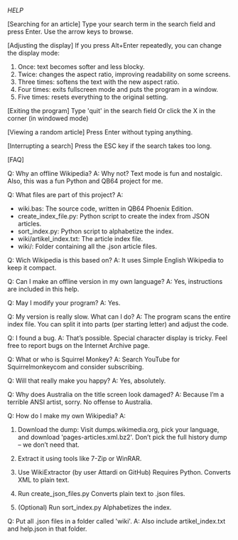 *HELP*

[Searching for an article]
Type your search term in the search field and press Enter.
Use the arrow keys to browse.

[Adjusting the display]
If you press Alt+Enter repeatedly, you can change the display mode:
1. Once: text becomes softer and less blocky.
2. Twice: changes the aspect ratio, improving readability on some screens.
3. Three times: softens the text with the new aspect ratio.
4. Four times: exits fullscreen mode and puts the program in a window.
5. Five times: resets everything to the original setting.

[Exiting the program]
Type 'quit' in the search field
Or click the X in the corner (in windowed mode)

[Viewing a random article]
Press Enter without typing anything.

[Interrupting a search]
Press the ESC key if the search takes too long.

[FAQ]

Q: Why an offline Wikipedia?
A: Why not? Text mode is fun and nostalgic. Also, this was a fun Python and QB64 project for me.

Q: What files are part of this project?
A:
- wiki.bas: The source code, written in QB64 Phoenix Edition.
- create_index_file.py: Python script to create the index from JSON articles.
- sort_index.py: Python script to alphabetize the index.
- wiki/artikel_index.txt: The article index file.
- wiki/: Folder containing all the .json article files.

Q: Wich Wikipedia is this based on?
A: It uses Simple English Wikipedia to keep it compact.

Q: Can I make an offline version in my own language?
A: Yes, instructions are included in this help.

Q: May I modify your program?
A: Yes.

Q: My version is really slow. What can I do?
A: The program scans the entire index file. You can split it into parts (per starting letter) and adjust the code.

Q: I found a bug.
A: That’s possible. Special character display is tricky. Feel free to report bugs on the Internet Archive page.

Q: What or who is Squirrel Monkey?
A: Search YouTube for Squirrelmonkeycom and consider subscribing.

Q: Will that really make you happy?
A: Yes, absolutely.

Q: Why does Australia on the title screen look damaged?
A: Because I’m a terrible ANSI artist, sorry. No offense to Australia.

Q: How do I make my own Wikipedia?
A:

1. Download the dump:
   Visit dumps.wikimedia.org, pick your language, and download 'pages-articles.xml.bz2'.
   Don’t pick the full history dump – we don’t need that.

2. Extract it using tools like 7-Zip or WinRAR.

3. Use WikiExtractor (by user Attardi on GitHub)
   Requires Python. Converts XML to plain text.

4. Run create_json_files.py
   Converts plain text to .json files.

5. (Optional) Run sort_index.py
   Alphabetizes the index.

Q: Put all .json files in a folder called 'wiki'.
A: Also include artikel_index.txt and help.json in that folder.
